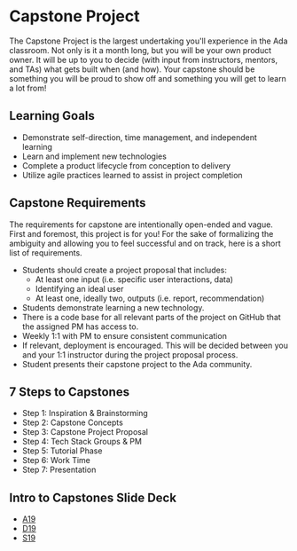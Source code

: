 # Capstone Project

The Capstone Project is the largest undertaking you'll experience in the Ada classroom. Not only is it a month long, but you will be your own product owner. It will be up to you to decide (with input from instructors, mentors, and TAs) what gets built when (and how). Your capstone should be something you will be proud to show off and something you will get to learn a lot from! 

## Learning Goals

- Demonstrate self-direction, time management, and independent learning
- Learn and implement new technologies
- Complete a product lifecycle from conception to delivery
- Utilize agile practices learned to assist in project completion

## Capstone Requirements

The requirements for capstone are intentionally open-ended and vague. First and foremost, this project is for you! For the sake of formalizing the ambiguity and allowing you to feel successful and on track, here is a short list of requirements.

- Students should create a project proposal that includes:
  - At least one input (i.e. specific user interactions, data)
  - Identifying an ideal user
  - At least one, ideally two, outputs (i.e. report, recommendation)
- Students demonstrate learning a new technology.
- There is a code base for all relevant parts of the project on GitHub that the assigned PM has access to.
- Weekly 1:1 with PM to ensure consistent communication
- If relevant, deployment is encouraged. This will be decided between you and your 1:1 instructor during the project proposal process.
- Student presents their capstone project to the Ada community.

## 7 Steps to Capstones
- Step 1: Inspiration & Brainstorming
- Step 2: Capstone Concepts
- Step 3: Capstone Project Proposal
- Step 4: Tech Stack Groups & PM
- Step 5: Tutorial Phase
- Step 6: Work Time
- Step 7: Presentation

## Intro to Capstones Slide Deck
- [A19](https://drive.google.com/file/d/1gnvPF2CFvnhwrPs6RNbWHtUE3FCT71MU/view?usp=sharing) 
- [D19](https://docs.google.com/presentation/d/1kl8RDit-DGnEqzDexGFTTZ9OfQP0lSxgWJJTvaKz68A/edit?usp=sharing)
- [S19](https://drive.google.com/file/d/1VSzFURT4UaZ29Kpl22WwdItQ-F_UV0TN/view?usp=sharing)
